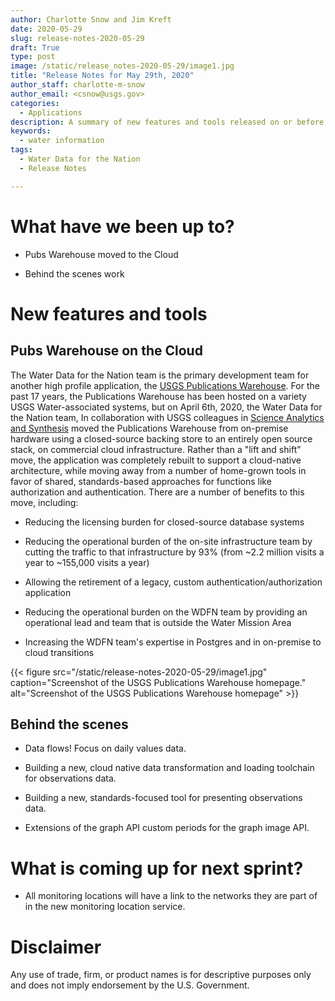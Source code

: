 ```yaml
---
author: Charlotte Snow and Jim Kreft
date: 2020-05-29
slug: release-notes-2020-05-29
draft: True
type: post
image: /static/release_notes-2020-05-29/image1.jpg
title: "Release Notes for May 29th, 2020"
author_staff: charlotte-m-snow
author_email: <csnow@usgs.gov>
categories:
  - Applications
description: A summary of new features and tools released on or before May 29, 2020
keywords:
  - water information
tags:
  - Water Data for the Nation
  - Release Notes

---
```

What have we been up to?
========================

-   Pubs Warehouse moved to the Cloud

-   Behind the scenes work

New features and tools
======================

Pubs Warehouse on the Cloud
---------------------------

The Water Data for the Nation team is the primary development team for
another high profile application, the [USGS Publications
Warehouse](https://pubs.er.usgs.gov/). For the past 17 years, the
Publications Warehouse has been hosted on a variety USGS
Water-associated systems, but on April 6th, 2020, the Water Data for
the Nation team, In collaboration with USGS colleagues in [Science
Analytics and
Synthesis](https://www.usgs.gov/core-science-systems/science-analytics-and-synthesis/about)
moved the Publications Warehouse from on-premise hardware using a
closed-source backing store to an entirely open source stack, on
commercial cloud infrastructure. Rather than a "lift and shift" move,
the application was completely rebuilt to support a cloud-native
architecture, while moving away from a number of home-grown tools in
favor of shared, standards-based approaches for functions like
authorization and authentication. There are a number of benefits to this
move, including:

-   Reducing the licensing burden for closed-source database systems

-   Reducing the operational burden of the on-site infrastructure team
    by cutting the traffic to that infrastructure by 93% (from \~2.2
    million visits a year to \~155,000 visits a year)

-   Allowing the retirement of a legacy, custom
    authentication/authorization application

-   Reducing the operational burden on the WDFN team by providing an
    operational lead and team that is outside the Water Mission Area

-   Increasing the WDFN team\'s expertise in Postgres and in on-premise
    to cloud transitions


<div class="grid-row">
    <div class="grid-col-14 grid-offset-0">
    {{< figure src="/static/release-notes-2020-05-29/image1.jpg" caption="Screenshot of the USGS Publications Warehouse homepage." alt="Screenshot of the USGS Publications Warehouse homepage" >}}
    </div>
</div>


Behind the scenes
-----------------

-   Data flows! Focus on daily values data.

-   Building a new, cloud native data transformation and loading
    toolchain for observations data.

-   Building a new, standards-focused tool for presenting observations
    data.

-   Extensions of the graph API custom periods for the graph image API.

What is coming up for next sprint?
==================================

-   All monitoring locations will have a link to the networks they are
    part of in the new monitoring location service.

Disclaimer
==========

Any use of trade, firm, or product names is for descriptive purposes
only and does not imply endorsement by the U.S. Government.
